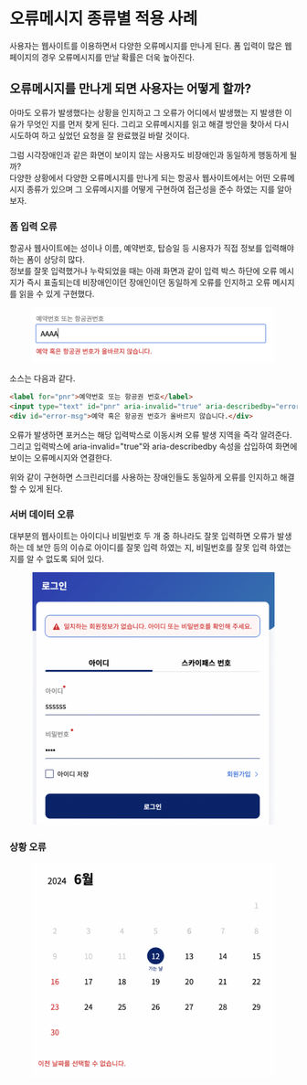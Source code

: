 # 오류메시지 종류별 적용 사례

사용자는 웹사이트를 이용하면서 다양한 오류메시지를 만나게 된다. 폼 입력이 많은 웹페이지의 경우 오류메시지를 만날 확률은 더욱 높아진다.&#x20;

## 오류메시지를 만나게 되면 사용자는 어떻게 할까?

아마도 오류가 발생했다는 상황을 인지하고 그 오류가 어디에서 발생했는 지 발생한 이유가 무엇인 지를 먼저 찾게 된다. 그리고 오류메시지를 읽고 해결 방안을 찾아서 다시 시도하여 하고 싶었던 요청을 잘 완료했길 바랄 것이다.

그럼 시각장애인과 같은 화면이 보이지 않는 사용자도 비장애인과 동일하게 행동하게 될까?\
다양한 상황에서 다양한 오류메시지를 만나게 되는 항공사 웹사이트에서는 어떤 오류메시지 종류가 있으며 그 오류메시지를 어떻게 구현하여 접근성을 준수 하였는 지를 알아보자.

### 폼 입력 오류

항공사 웹사이트에는 성이나 이름, 예약번호, 탑승일 등 시용자가 직접 정보를 입력해야 하는 폼이 상당히 많다.  \
정보를 잘못 입력했거나 누락되었을 때는 아래 화면과 같이 입력 박스 하단에 오류 메시지가 즉시 표출되는데 비장애인이던 장애인이던 동일하게 오류를 인지하고 오류 메시지를 읽을 수 있게 구현했다.

<div align="left">

<figure><img src="../../.gitbook/assets/image.png" alt="" width="563"><figcaption></figcaption></figure>

</div>

소스는 다음과 같다.

```html
<label for="pnr">예약번호 또는 항공권 번호</label>
<input type="text" id="pnr" aria-invalid="true" aria-describedby="error-msg">
<div id="error-msg">예약 혹은 항공권 번호가 올바르지 않습니다.</div>
```

오류가 발생하면 포커스는 해당 입력박스로 이동시켜 오류 발생 지역을 즉각 알려준다. 그리고 입력박스에 aria-invalid="true"와  aria-describedby 속성을 삽입하여 화면에 보이는 오류메시지와 연결한다.

위와 같이 구현하면 스크린리더를 사용하는 장애인들도 동일하게 오류를 인지하고 해결할 수 있게 된다.

### 서버 데이터 오류

대부분의 웹사이트는 아이디나 비밀번호 두 개 중 하나라도 잘못 입력하면 오류가 발생하는 데 보안 등의 이슈로 아이디를 잘못 입력 하였는 지, 비밀번호를 잘못 입력 하였는 지를 알 수 없도록 되어 있다.

<div align="left">

<figure><img src="../../.gitbook/assets/image (1).png" alt="" width="563"><figcaption></figcaption></figure>

</div>

### 상황 오류

<div align="left">

<figure><img src="../../.gitbook/assets/image (2).png" alt="" width="563"><figcaption></figcaption></figure>

</div>
